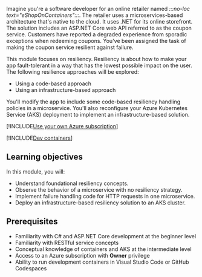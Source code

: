 Imagine you're a software developer for an online retailer named *:::no-loc text="eShopOnContainers":::*. The retailer uses a microservices-based architecture that's native to the cloud. It uses .NET for its online storefront. The solution includes an ASP.NET Core web API referred to as the coupon service. Customers have reported a degraded experience from sporadic exceptions when redeeming coupons. You've been assigned the task of making the coupon service resilient against failure.

This module focuses on resiliency. Resiliency is about how to make your app fault-tolerant in a way that has the lowest possible impact on the user. The following resilience approaches will be explored:

* Using a code-based approach
* Using an infrastructure-based approach

You'll modify the app to include some code-based resiliency handling policies in a microservice. You'll also reconfigure your Azure Kubernetes Service (AKS) deployment to implement an infrastructure-based solution.

[!INCLUDE[Use your own Azure subscription](../../includes/microservices/your-own-az-subscription.md)]

[!INCLUDE[Dev containers](../../includes/dev-containers/required.md)]

## Learning objectives

In this module, you will:

* Understand foundational resiliency concepts.
* Observe the behavior of a microservice with no resiliency strategy.
* Implement failure handling code for HTTP requests in one microservice.
* Deploy an infrastructure-based resiliency solution to an AKS cluster.

## Prerequisites

* Familiarity with C# and ASP.NET Core development at the beginner level
* Familiarity with RESTful service concepts
* Conceptual knowledge of containers and AKS at the intermediate level
* Access to an Azure subscription with **Owner** privilege
* Ability to run development containers in Visual Studio Code or GitHub Codespaces
